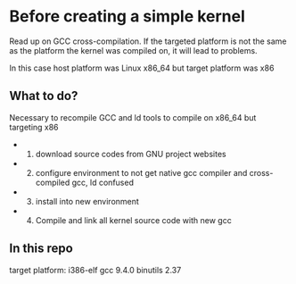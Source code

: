 # Before creating a simple kernel

Read up on GCC cross-compilation. If the targeted platform is not the same as the platform the kernel was compiled on, it will lead to problems.

In this case host platform was Linux x86_64 but target platform was x86

## What to do?

Necessary to recompile GCC and ld tools to compile on x86_64 but targeting x86
* 1. download source codes from GNU project websites
* 2. configure environment to not get native gcc compiler and cross-compiled gcc, ld confused
* 3. install into new environment
* 4. Compile and link all kernel source code with new gcc

## In this repo

target platform: i386-elf
gcc 9.4.0
binutils 2.37

